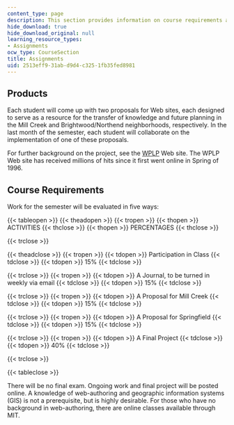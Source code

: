 ```yaml
---
content_type: page
description: This section provides information on course requirements and grading.
hide_download: true
hide_download_original: null
learning_resource_types:
- Assignments
ocw_type: CourseSection
title: Assignments
uid: 2513eff9-31ab-d9d4-c325-1fb35fed8981
---
```


Products
--------

Each student will come up with two proposals for Web sites, each designed to serve as a resource for the transfer of knowledge and future planning in the Mill Creek and Brightwood/Northend neighborhoods, respectively. In the last month of the semester, each student will collaborate on the implementation of one of these proposals.

For further background on the project, see the [WPLP](http://web.mit.edu/wplp/index.html) Web site. The WPLP Web site has received millions of hits since it first went online in Spring of 1996.

Course Requirements
-------------------

Work for the semester will be evaluated in five ways:

{{< tableopen >}}
{{< theadopen >}}
{{< tropen >}}
{{< thopen >}}
ACTIVITIES
{{< thclose >}}
{{< thopen >}}
PERCENTAGES
{{< thclose >}}

{{< trclose >}}

{{< theadclose >}}
{{< tropen >}}
{{< tdopen >}}
Participation in Class
{{< tdclose >}}
{{< tdopen >}}
15%
{{< tdclose >}}

{{< trclose >}}
{{< tropen >}}
{{< tdopen >}}
A Journal, to be turned in weekly via email
{{< tdclose >}}
{{< tdopen >}}
15%
{{< tdclose >}}

{{< trclose >}}
{{< tropen >}}
{{< tdopen >}}
A Proposal for Mill Creek
{{< tdclose >}}
{{< tdopen >}}
15%
{{< tdclose >}}

{{< trclose >}}
{{< tropen >}}
{{< tdopen >}}
A Proposal for Springfield
{{< tdclose >}}
{{< tdopen >}}
15%
{{< tdclose >}}

{{< trclose >}}
{{< tropen >}}
{{< tdopen >}}
A Final Project
{{< tdclose >}}
{{< tdopen >}}
40%
{{< tdclose >}}

{{< trclose >}}

{{< tableclose >}}

There will be no final exam. Ongoing work and final project will be posted online. A knowledge of web-authoring and geographic information systems (GIS) is not a prerequisite, but is highly desirable. For those who have no background in web-authoring, there are online classes available through MIT.